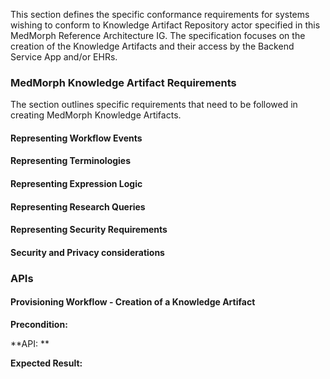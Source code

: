 This section defines the specific conformance requirements for systems wishing to conform to Knowledge Artifact Repository actor specified in this MedMorph Reference Architecture IG.  The specification focuses on the creation of the Knowledge Artifacts and their access by the Backend Service App and/or EHRs. 


### MedMorph Knowledge Artifact Requirements

The section outlines specific requirements that need to be followed in creating MedMorph Knowledge Artifacts.

#### Representing Workflow Events





#### Representing Terminologies


#### Representing Expression Logic 


#### Representing Research Queries 


#### Representing Security Requirements  


#### Security and Privacy considerations


### APIs

#### Provisioning Workflow - Creation of a Knowledge Artifact


**Precondition:**


**API: **


**Expected Result:**



